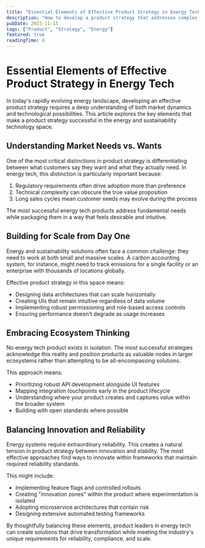 ```yaml
---
title: "Essential Elements of Effective Product Strategy in Energy Tech"
description: "How to develop a product strategy that addresses complex energy market challenges while delivering scalable solutions."
pubDate: 2023-11-15
tags: ["Product", "Strategy", "Energy"]
featured: true
readingTime: 8
---
```


# Essential Elements of Effective Product Strategy in Energy Tech

In today's rapidly evolving energy landscape, developing an effective product strategy requires a deep understanding of both market dynamics and technological possibilities. This article explores the key elements that make a product strategy successful in the energy and sustainability technology space.

## Understanding Market Needs vs. Wants

One of the most critical distinctions in product strategy is differentiating between what customers say they want and what they actually need. In energy tech, this distinction is particularly important because:

1. Regulatory requirements often drive adoption more than preference
2. Technical complexity can obscure the true value proposition
3. Long sales cycles mean customer needs may evolve during the process

The most successful energy tech products address fundamental needs while packaging them in a way that feels desirable and intuitive.

## Building for Scale from Day One

Energy and sustainability solutions often face a common challenge: they need to work at both small and massive scales. A carbon accounting system, for instance, might need to track emissions for a single facility or an enterprise with thousands of locations globally.

Effective product strategy in this space means:

- Designing data architectures that can scale horizontally
- Creating UIs that remain intuitive regardless of data volume
- Implementing robust permissioning and role-based access controls
- Ensuring performance doesn't degrade as usage increases

## Embracing Ecosystem Thinking

No energy tech product exists in isolation. The most successful strategies acknowledge this reality and position products as valuable nodes in larger ecosystems rather than attempting to be all-encompassing solutions.

This approach means:

- Prioritizing robust API development alongside UI features
- Mapping integration touchpoints early in the product lifecycle
- Understanding where your product creates and captures value within the broader system
- Building with open standards where possible

## Balancing Innovation and Reliability

Energy systems require extraordinary reliability. This creates a natural tension in product strategy between innovation and stability. The most effective approaches find ways to innovate within frameworks that maintain required reliability standards.

This might include:

- Implementing feature flags and controlled rollouts
- Creating "innovation zones" within the product where experimentation is isolated
- Adopting microservice architectures that contain risk
- Designing extensive automated testing frameworks

By thoughtfully balancing these elements, product leaders in energy tech can create solutions that drive transformation while meeting the industry's unique requirements for reliability, compliance, and scale.